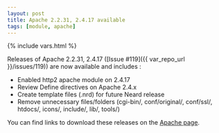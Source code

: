 ```yaml
---
layout: post
title: Apache 2.2.31, 2.4.17 available
tags: [module, apache]
---
```

{% include vars.html %}

Releases of Apache 2.2.31, 2.4.17 ([Issue #119]({{ var_repo_url }}/issues/119)) are now available and includes :
* Enabled http2 apache module on 2.4.17
* Review Define directives on Apache 2.4.x
* Create template files (.nrd) for future Neard release
* Remove unnecessary files/folders (cgi-bin/, conf/original/, conf/ssl/, htdocs/, icons/, include/, lib/, tools/)

You can find links to download these releases on the [Apache page](/modules/apache).